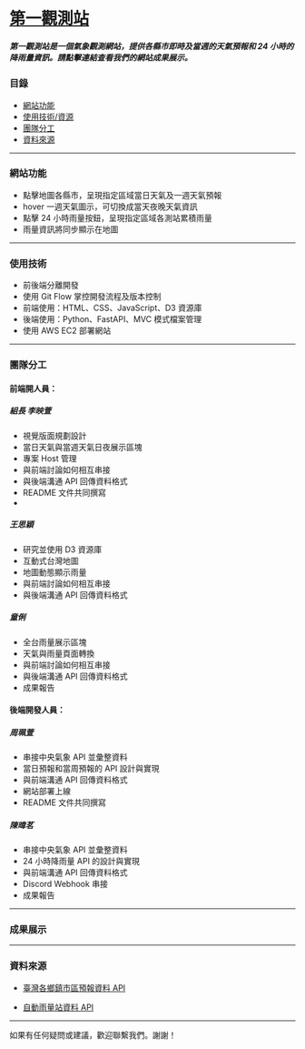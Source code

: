 # [第一觀測站](http://127.0.0.1:8000)

##### 第一觀測站是一個氣象觀測網站，提供各縣市即時及當週的天氣預報和 24 小時的降雨量資訊。請點擊連結查看我們的網站成果展示。

### 目錄

- [網站功能](#網站功能)
- [使用技術/資源](#使用技術)
- [團隊分工](#團隊分工)
- [資料來源](#資料來源)

---

### 網站功能

- 點擊地圖各縣市，呈現指定區域當日天氣及一週天氣預報
- hover 一週天氣圖示，可切換成當天夜晚天氣資訊
- 點擊 24 小時雨量按鈕，呈現指定區域各測站累積雨量
- 雨量資訊將同步顯示在地圖

---

### 使用技術

- 前後端分離開發
- 使用 Git Flow 掌控開發流程及版本控制
- 前端使用：HTML、CSS、JavaScript、D3 資源庫
- 後端使用：Python、FastAPI、MVC 模式檔案管理
- 使用 AWS EC2 部署網站

---

### 團隊分工

#### 前端開人員：

##### 組長 李映萱

- 視覺版面規劃設計
- 當日天氣與當週天氣日夜展示區塊
- 專案 Host 管理
- 與前端討論如何相互串接
- 與後端溝通 API 回傳資料格式
- README 文件共同撰寫
-

##### 王思穎

- 研究並使用 D3 資源庫
- 互動式台灣地圖
- 地圖動態顯示雨量
- 與前端討論如何相互串接
- 與後端溝通 API 回傳資料格式

##### 童俐

- 全台雨量展示區塊
- 天氣與雨量頁面轉換
- 與前端討論如何相互串接
- 與後端溝通 API 回傳資料格式
- 成果報告

#### 後端開發人員：

##### 周珮萱

- 串接中央氣象 API 並彙整資料
- 當日預報和當周預報的 API 設計與實現
- 與前端溝通 API 回傳資料格式
- 網站部署上線
- README 文件共同撰寫

##### 陳暐茗

- 串接中央氣象 API 並彙整資料
- 24 小時降雨量 API 的設計與實現
- 與前端溝通 API 回傳資料格式
- Discord Webhook 串接
- 成果報告

---

### 成果展示

---

### 資料來源

- [臺灣各鄉鎮市區預報資料 API](https://opendata.cwa.gov.tw/dist/opendata-swagger.html#/%E9%A0%90%E5%A0%B1/get_v1_rest_datastore_F_D0047_091)

- [自動雨量站資料 API](https://opendata.cwa.gov.tw/dist/opendata-swagger.html#/%E8%A7%80%E6%B8%AC/get_v1_rest_datastore_O_A0002_001)

---

如果有任何疑問或建議，歡迎聯繫我們。謝謝！
